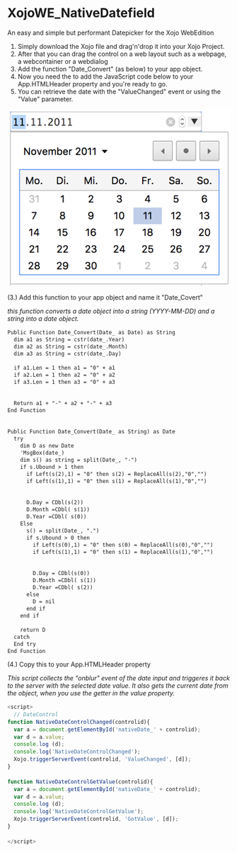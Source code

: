 # XojoWE_NativeDatefield
An easy and simple but performant Datepicker for the Xojo WebEdition


1. Simply download the Xojo file and drag'n'drop it into your Xojo Project.
2. After that you can drag the control on a web layout such as a webpage, a webcontainer or a webdialog
3. Add the function "Date_Convert" (as below) to your app object.
4. Now you need the to add the JavaScript code below to your App.HTMLHeader property and you're ready to go.
5. You can retrieve the date with the "ValueChanged" event or using the "Value" parameter.

![Screenshot](https://github.com/VanDerLars/XojoWE_NativeDatefield/blob/master/Bildschirmfoto%202018-02-05%20um%2016.33.26.png)


(3.) Add this function to your app object and name it "Date_Covert"

*this function converts a date object into a string (YYYY-MM-DD) and a string into a date object.*

```Xojo
Public Function Date_Convert(Date_ as Date) as String
  dim a1 as String = cstr(date_.Year)
  dim a2 as String = cstr(date_.Month)
  dim a3 as String = cstr(date_.Day)
  
  if a1.Len = 1 then a1 = "0" + a1
  if a2.Len = 1 then a2 = "0" + a2
  if a3.Len = 1 then a3 = "0" + a3
  
  
  Return a1 + "-" + a2 + "-" + a3
End Function


Public Function Date_Convert(Date_ as String) as Date
  try
    dim D as new Date
    'MsgBox(date_)
    dim s() as string = split(Date_, "-")
    if s.Ubound > 1 then
      if Left(s(2),1) = "0" then s(2) = ReplaceAll(s(2),"0","")
      if Left(s(1),1) = "0" then s(1) = ReplaceAll(s(1),"0","")
      
      
      D.Day = CDbl(s(2))
      D.Month =CDbl( s(1))
      D.Year =CDbl( s(0))
    Else
      s() = split(Date_, ".")
      if s.Ubound > 0 then
        if Left(s(0),1) = "0" then s(0) = ReplaceAll(s(0),"0","")
        if Left(s(1),1) = "0" then s(1) = ReplaceAll(s(1),"0","")
        
        
        D.Day = CDbl(s(0))
        D.Month =CDbl( s(1))
        D.Year =CDbl( s(2))  
      else
        D = nil    
      end if
    end if
    
    return D
  catch
  End try
End Function
```



(4.) Copy this to your App.HTMLHeader property

*This script collects the "onblur" event of the date input and triggeres it back to the server with the selected date value. It also gets the current date from the object, when you use the getter in the value property.*

```JavaScript
<script>
  // DateControl
function NativeDateControlChanged(controlid){
  var a = document.getElementById('nativeDate_' + controlid);
  var d = a.value;
  console.log (d);
  console.log('NativeDateControlChanged');
  Xojo.triggerServerEvent(controlid, 'ValueChanged', [d]);
}

function NativeDateControlGetValue(controlid){
  var a = document.getElementById('nativeDate_' + controlid);
  var d = a.value;
  console.log (d);
  console.log('NativeDateControlGetValue');
  Xojo.triggerServerEvent(controlid, 'GotValue', [d]);
}

</script>
```

